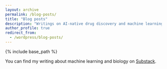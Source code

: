```yaml
---
layout: archive
permalink: /blog-posts/
title: "Blog posts"
description: "Writings on AI-native drug discovery and machine learning for therapeutic development. Perspectives on foundation models, autonomous drug discovery systems, and practical guidance for scientists, researchers, students, and leaders navigating the AI transformation in biopharma."
author_profile: true
redirect_from:
  - /wordpress/blog-posts/
---
```


{% include base_path %}

You can find my writing about machine learning and biology on [Substack](https://ncfrey.substack.com/).
